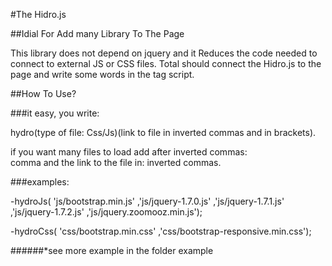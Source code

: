 #The Hidro.js


##Idial For Add many Library To The Page

This library does not depend on jquery and it Reduces the code needed to connect to external JS or CSS files.
Total should connect the Hidro.js to the page and write some words in the tag script.

##How To Use?

###it easy, you write:  

hydro(type of file: Css/Js)(link to file in inverted commas and in brackets).    

if you want many files to load add after inverted commas:                                                                                              
comma and the link to the file in: inverted commas.

###examples:

-hydroJs(
   'js/bootstrap.min.js'
  ,'js/jquery-1.7.0.js'
  ,'js/jquery-1.7.1.js'
  ,'js/jquery-1.7.2.js'
  ,'js/jquery.zoomooz.min.js');
  
-hydroCss(
   'css/bootstrap.min.css'
  ,'css/bootstrap-responsive.min.css');

######*see more example in the folder example
